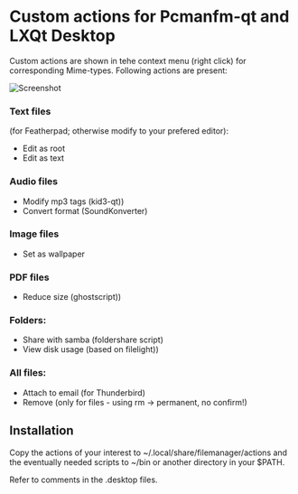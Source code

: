 # Custom actions for Pcmanfm-qt and LXQt Desktop

Custom actions are shown in tehe context menu (right click) for corresponding Mime-types.
Following actions are present:

![Screenshot](https://github.com/stefonarch/custom-actions/raw/master/Overview.png)


### Text files 

(for Featherpad; otherwise modify to your prefered editor):

* Edit as root
* Edit as text

### Audio files
 
* Modify mp3 tags (kid3-qt))
* Convert format (SoundKonverter)
 
### Image files

* Set as wallpaper

### PDF files

* Reduce size (ghostscript))
 
### Folders:
 
* Share with samba (foldershare script)
* View disk usage (based on filelight))
 
### All files:
 
* Attach to email (for Thunderbird)
* Remove (only for files - using rm → permanent, no confirm!)

## Installation

Copy the actions of your interest to  ~/.local/share/filemanager/actions 
and the eventually needed scripts to  ~/bin or another directory in your $PATH.

Refer to comments in the .desktop files.
